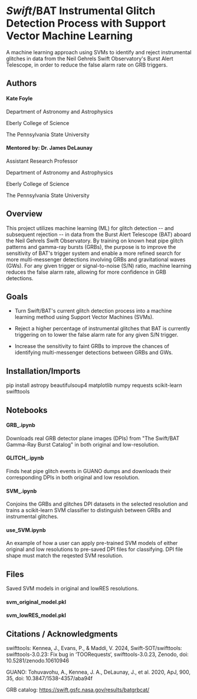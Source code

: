 # *Swift*/BAT Instrumental Glitch Detection Process with Support Vector Machine Learning
A machine learning approach using SVMs to identify and reject instrumental glitches in data from the Neil Gehrels Swift Observatory's Burst Alert Telescope, in order to reduce the false alarm rate on GRB triggers.  
## Authors
#### Kate Foyle

Department of Astronomy and Astrophysics

Eberly College of Science

The Pennsylvania State University
#### Mentored by: Dr. James DeLaunay

Assistant Research Professor

Department of Astronomy and Astrophysics

Eberly College of Science

The Pennsylvania State University

## Overview
This project utilizes machine learning (ML) for glitch detection -- and subsequent rejection -- in data from the Burst Alert Telescope (BAT) aboard the Neil Gehrels Swift Observatory. By training on known heat pipe glitch patterns and gamma-ray bursts (GRBs), the purpose is to improve the sensitivity of BAT's trigger system and enable a more refined search for more multi-messenger detections involving GRBs and gravitational waves (GWs). For any given trigger or signal-to-noise (S/N) ratio, machine learning reduces the false alarm rate, allowing for more confidence in GRB detections.
## Goals
- Turn Swift/BAT's current glitch detection process into a machine learning method using Support Vector Machines (SVMs).

- Reject a higher percentage of instrumental glitches that BAT is currently triggering on to lower the false alarm rate for any given S/N trigger.

- Increase the sensitivity to faint GRBs to improve the chances of identifying multi-messenger detections between GRBs and GWs.
## Installation/Imports
pip install astropy beautifulsoup4 matplotlib numpy requests scikit-learn swifttools
## Notebooks
#### GRB_.ipynb
Downloads real GRB detector plane images (DPIs) from "The Swift/BAT Gamma-Ray Burst Catalog" in both original and low-resolution. 
#### GLITCH_.ipynb
Finds heat pipe glitch events in GUANO dumps and downloads their corresponding DPIs in both original and low resolution.
#### SVM_.ipynb
Conjoins the GRBs and glitches DPI datasets in the selected resolution and trains a scikit-learn SVM classifier to distinguish between GRBs and instrumental glitches. 
#### use_SVM.ipynb
An example of how a user can apply pre-trained SVM models of either original and low resolutions to pre-saved DPI files for classifying. DPI file shape must match the reqested SVM resolution. 
## Files
Saved SVM models in original and lowRES resolutions.
#### svm_original_model.pkl
#### svm_lowRES_model.pkl
## Citations / Acknowledgments
swifttools: Kennea, J., Evans, P., & Maddi, V. 2024, Swift-SOT/swifttools: swifttools-3.0.23: Fix bug in ‘TOORequests‘, swifttools-3.0.23, Zenodo, doi: 10.5281/zenodo.10610946

GUANO: Tohuvavohu, A., Kennea, J. A., DeLaunay, J., et al. 2020, ApJ, 900, 35, doi: 10.3847/1538-4357/aba94f

GRB catalog: https://swift.gsfc.nasa.gov/results/batgrbcat/


